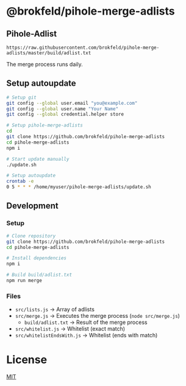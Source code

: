 # @brokfeld/pihole-merge-adlists

## Pihole-Adlist

`https://raw.githubusercontent.com/brokfeld/pihole-merge-adlists/master/build/adlist.txt`

The merge process runs daily.

## Setup autoupdate

```bash
# Setup git
git config --global user.email "you@example.com"
git config --global user.name "Your Name"
git config --global credential.helper store

# Setup pihole-merge-adlists
cd
git clone https://github.com/brokfeld/pihole-merge-adlists
cd pihole-merge-adlists
npm i

# Start update manually
./update.sh

# Setup autoupdate
crontab -e
0 5 * * * /home/myuser/pihole-merge-adlists/update.sh
```

## Development

### Setup

```bash
# Clone repository
git clone https://github.com/brokfeld/pihole-merge-adlists
cd pihole-merge-adlists

# Install dependencies
npm i

# Build build/adlist.txt
npm run merge
```

### Files

* `src/lists.js` → Array of adlists
* `src/merge.js` → Executes the merge process (`node src/merge.js`)
  * `build/adlist.txt` → Result of the merge process
* `src/whitelist.js` → Whitelist (exact match)
* `src/whitelistEndsWith.js` → Whitelist (ends with match)

# License

[MIT](LICENSE)
